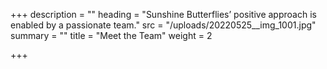 +++
description = ""
heading = "Sunshine Butterflies’ positive approach is enabled by a passionate team."
src = "/uploads/20220525__img_1001.jpg"
summary = ""
title = "Meet the Team"
weight = 2

+++
